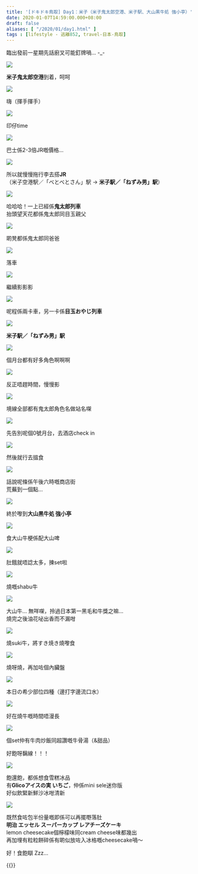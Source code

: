 ```yaml
---
title: '[ドキドキ鳥取] Day1：米子（米子鬼太郎空港、米子駅、大山黒牛処 強小亭）'
date: 2020-01-07T14:59:00.000+08:00
draft: false
aliases: [ "/2020/01/day1.html" ]
tags : [lifestyle - 逃離852, travel-日本-鳥取]
---
```


臨出發前一星期先話廚叉可能釘牌喎... -\_-  

![](https://y3olig.ch.files.1drv.com/y4mQyhUgxFJy8iZIbCADbVq6KP4Tce6xApuSBgTF4eloZeinJRwapRcUxhyMdBCuOQaFUcDs3MWspzTQFtRTIpwfBTDyxKJvyIG6sD3pBq4NYGf41tEmz7F2H8qZgAmlKTA3CQHbnXuSddHLnkjUy8xs0SUgDAMbU5D-wJ7XXCw1TmGyBhCLoTWqmRWObD1jXiFFQRbm9kSKIwnfGid4d6vCw?width=660&height=371&cropmode=none)

**米子鬼太郎空港**到着，呵呵  

![](https://y3ooig.ch.files.1drv.com/y4mRlgHd7xK4Z1NSqlHf5yukKgbnZODFmBXfpUuFlxJrnqg-OFeZ6wpuVRFQdvZkqancCEVX1O-RxhueoQcAxz0aqBc1mDcXtHp-n0cftaWNzvS1TLEzBSnzQpq1l06RxQdydWyN0Iwgzi4Yl_AewXRegc9sF1ym1fR2GAGVo708J1sj0WYDPbk85o5XgTP6AErgzWw7gxp6RDwulXP4xrrUQ?width=660&height=371&cropmode=none)

嗨（揮手揮手）  

![](https://zhoiig.ch.files.1drv.com/y4mQb59cD2DI_FtPAD5UbhlN-wZDQIsORyfRGlp_9m25JSxKnPivb6kNSI2s0_H9Xj8__oRz80ZwzgjsZo6u4ecOhkrnID752myjYOCyALhScCNE86ozqDNVnlfpfy9r7_NJmFLZsZ3dzSkBC8mKihIfXivPkIgFs2a1jSEAh08sJYekEQc2MV5IcOK8Gym0jhNTMVCfDLgHdCQD-G9PYFsXw?width=660&height=371&cropmode=none)

印仔time  

![](https://xxogig.ch.files.1drv.com/y4mQxoW_oxC_xn2fF6Omczt5xguR96jttbSQbp4WbzCETgZ2qCcR5o1mT3x8fTJ_5Gs7jBqvquM5832p-L31QM3cC5Rqst8nd22dqiO2tUEYek8lPoo8fM6e4rrIYlf_p5hc03HLnpBn8aHmCBTLCM84i7ahr7cc8GihPo8vc0d-iBUdJj5YgrWmhYl9ySFMfbBnN1KmdSjD8PGSityjR8cQQ?width=660&height=371&cropmode=none)

巴士係2-3倍JR嘅價格...  

![](https://z3mlqw.ch.files.1drv.com/y4mI9JihTPP1Ir0GnxOAQ278JrRcFKnSiUT5oRWOs4ZqpROxSUpNd_Gfnsp_FpNqBSAJ3CKTBoXMqn69CU4Hd1xSD0zzv1pWa5bmj_EUKJrpV2wD7T9gaO2yqbqS1iAW6PAmysn9MGcPhe-hsIXJ9lHouBkJuhlN_L53wnse_cX5krNPZQZZ7UbrwxF2kWhQ63U94d7voLOv2D6lLujCalojg?width=660&height=371&cropmode=none)

所以就慢慢拖行李去搭**JR**  
（米子空港駅／「べとべとさん」駅 → **米子駅／「ねずみ男」駅**）  

![](https://z3mqqw.ch.files.1drv.com/y4mnnHanmQEEWkSWhAiReVJYvHaYdsp87SBZolXCED7hhXPAQlym76qMaxx1Hk2nbSdZs74T7yIn7tl1CynQgqSy7mSfZcP2AXDwnbAIevCgBoL1Ns1SWcXRK5rolAlsy7lfotvdEPgocdSlv2juxbtDAE3cBZbUbCm5B3xs5JMVRZfQKwo2KcDjxsKG8IjDfmHe00Y3_umfvUz8E9vxDw8yA?width=660&height=371&cropmode=none)

哈哈哈！一上已經係**鬼太郎列車**  
抬頭望天花都係鬼太郎同目玉親父  

![](https://yxmlqw.ch.files.1drv.com/y4m3DvX3jGt101PY5uQlReT3An8hhXrSMcv6MZIbxbiyT0NbEGo4jT4fRQquOwKACR5svaM-aNOm6zDFjkbdmvYxgzcqBK-aPJXY3HaToIjoZ3liruFc0iI5PyKy1n--6ouCF0YUIEsThe6YsqzUPSrrXXeZi3MOVrpmmf6d8g4wkNdYA4rGe4LHTGarh9NhZFVEEZDARake9sAnsk9xs54FQ?width=660&height=371&cropmode=none)

啲凳都係鬼太郎同爸爸  

![](https://ynmiqw.ch.files.1drv.com/y4mscGIE_jk5hUVUBKsJerN3pJk2AcprgrBBXCexV7kzVoVokZfufA94ZDviZpcrZOWugTPmd1CXpFKhZ95iVQ-G8ZYDPBl2Di6ENSpCbLY3zp0B9TTABISYWLGyo53Dd0x6GcS0muN__qaP-ncgUKf0ZeInLkv49VGliWDO2aE34Q9pm_9qoDgvgojULN0YbH185xqNXEBkNC8l2Xd3lKDnQ?width=660&height=371&cropmode=none)

落車  

![](https://y3mqqw.ch.files.1drv.com/y4mWbPxXF9Aw1LwE3eeReh6ogSsASHgQNayYEzeVVUjx0OJuVvytcGyEaDwC91Bm6KL0d43uwX-iLkrrlqnQgxRyrbHi_gZnPe2zpU4B-O617vZHCDWgmG1J8GCwejfeeeBq0Pjglapb2ZPzMmlLkd04R1JfV_4AGpbOa7ealNBsjpL2pUdvQBQGDAGVVBhcM_LrgCkPO159Z2JmMueSWGttA?width=660&height=371&cropmode=none)

繼續影影影  

![](https://y3miqw.ch.files.1drv.com/y4mmigKR1EgAOjtCh5b1hn2yIio5gYbcS07P-bN3ej5tcjET2Btl3fqccNu-5yA-kF4IkN2FX81d8UzTS64qwbw7pakMwMFRfBTqa_FzfsV6kDTuDBfT5s0Q5_YdDc2JvLqlENcQmG51wrObiSR0t5ouq1uDzkEeK8UxB3xphtn2F1c3xnQGWU1ajfxykn4yqkcfj3D5w4KP6K8IF4ECAmjxQ?width=660&height=371&cropmode=none)

呢程係兩卡車，另一卡係**目玉おやじ列車**  

![](https://ynmmqw.ch.files.1drv.com/y4m-kKmSlKxcQTxCNAbb1dwIerZyzGThQ0lZ6Ki1w3RIV56y7JfD2W4xHnejEIDfZ3TXHHC-nPoCktCnQ0gcCIcYfwAf4AqwJok1xv7jQjQ_uwlAoajJT4GKiuyPA37ozfwZ2dKEPZoo1sw2Ct_hMWdiGUouyjUGA_QbJoABPUNFTz-Pk743aanBJ5HvfMpMiE6oFx4dsGkCt1ptRQNRLqsfw?width=660&height=371&cropmode=none)

**米子駅／「ねずみ男」駅**  

![](https://y3mkqw.ch.files.1drv.com/y4mqqZ8Wwvv0nRikYHwd-Se8SZXNBuimXXZni8k3t0Pwld8Rn0I5vxN3IrlUWqmgWXZPLt8hQeGx7ypXZs5c8CkJF_cMLdMIYPLz8uPVG8ysvA1asIRzu8sJLdgYgoJvbhvVovyLlRW20JF5admf0N222-zlVb0pyBEUZkmDqcqvXMdy-GdyBIzMSO6A07zgiOzOgZT5qlZCvfjIu17mNVgww?width=660&height=371&cropmode=none)

個月台都有好多角色啊啊啊  

![](https://y3mlqw.ch.files.1drv.com/y4m8xBYSOPA9vOrA4poYQTIFPAgjKABWr1WRC4Ji6g-fIqXjK8kFAmAU9w_pGrlgIhOVUPmCZ6ENwC0Cavv0lyRe5ne6Z0YwDCCZf9OxPuzI7n-6mBxJq_VEvbkNpsLDRo-nyXjl5OM1xmCeOpy1J4rvEiUSUL5GCfhwBFp-rnbzzQ7pfyWw5bifZQjBHIZoA1JI_UCNtaBeJZnNobE5xR6ZQ?width=371&height=660&cropmode=none)

反正唔趕時間，慢慢影  

![](https://ynmoqw.ch.files.1drv.com/y4mVsoMatr3X5pXQY6Hl6gHQww7jpT7rALI4J_s5jlkJiTcDsVXCRfHYiBckggFYm84NPjtb5VPEX1yx4Or2c7qZwGUqodxBtYmWJ6p3hKZSAdku0U2tmFvrLwwEsJ_NH3vSwb90GswD-jZVCTHPcmKDGC9hyRCz-v05lxDq3D3U6J1X8Q0VA0N4or_0Fvi0J2emUrN7Q5g7Gr-HPiNVSXqbg?width=660&height=371&cropmode=none)

境線全部都有鬼太郎角色名做站名㗎  

![](https://yxmqqw.ch.files.1drv.com/y4mzdZhM4nqp9NpAPQheO8tWAYFFBHK6c9aHjTu7eDd63OWp77XedKqqZGdP8BcKRbYt0M0x93kT3Rdth0_WwRjiNYzvDq-CXDwZYHrLzYv0_tAijNeH8PZly7cPnmf3qEeB2GjTjqFgCfrAPtD2_oxCxgSZ-GYeRywapzELM06Ly1Edphfey2NdzybKtNrOIZXNc19pMJ3r4PC6M4BLLTz8A?width=371&height=660&cropmode=none)

先告別呢個0號月台，去酒店check in  

![](https://zhmpqw.ch.files.1drv.com/y4moDK-5lGK8Cf_iyrz2gE24xoRYJv6_25CW_GtDTyiGm5NfCqHtaxVLyjkF7T7FOqKAyISeuCHozT-lUlS0zulztt78M727S9y5DGDxQcAkORKzqJj5pSGjtfdQjBul_3XBf3nmfhbhDsFh4lrxplplvFweFouXwZYm6v6acwKCjJYofrREW44QTjBkjNor9YuL2W4EUeFnUPYL6Ulkd322w?width=660&height=371&cropmode=none)

然後就行去搵食  

![](https://xxmiqw.ch.files.1drv.com/y4mJVudWM1oZiu3y9AnJMBuNrrtnCuGUFYcg_v2aU1oTEKOzXPgLmGmtMiWsbNtZUhHLT0Tavcbhkhr6h2fldcOqrU_8FtwSdiIrb1qORBHZYpFGxc-ZI2I1d7QULZC-IjX9MZgy3hRdKHzWUSJIIFaNxMTv4Pb89ioKr1u6ycTb4dfKNLqF6Xbpa6zcRRBy-LyQICq7XNrxrWaFCgtPGjl0A?width=660&height=371&cropmode=none)

話說呢條係午後六時嘅商店街  
荒蕪到一個點...  

![](https://xxmkqw.ch.files.1drv.com/y4m6iSZkIYE7aZJPHmraw5O3XBpynLeeyUWQBkx7lcG3DqhYuAzR0IAus1DZp3532gjnbOKWpPnNRlonIZt9YrUtPqRP6TIGh4TeTt5CkPxAMPh0Jn8On0XAq4IT4I8sDFCGTAb8TJoU7_GGmFWui56cUpWgjBSlR8PUtqDF936eaQmqDszY7IrHeGOT2HuCYTZAJOg5nnD1xoB2sJowRjbiA?width=660&height=371&cropmode=none)

終於嚟到**大山黒牛処 強小亭**  

![](https://xxmmqw.ch.files.1drv.com/y4mZUtOqs6sCZNirWHR6F3YQPkeiUOWi696XunD1RnpNjQ4CVKoHTlPYDSP2Iji4PX0QnHHchPwgwwz7R3fSLIc8sBJD4FqYVZLhHHphfjBXtodIA87R5FrL-tLVeDwmndPApZscHOoKar3ms3T6HBUL_dIIZJwZt4ZFsgxV8WQkrJPqJ2LyznIvT0TvNAZRKjP47XPLKuera1AyuazTgXYMQ?width=660&height=371&cropmode=none)

食大山牛梗係配大山啤

![](https://xxmoqw.ch.files.1drv.com/y4ml8cc4GYgkXQTaSIcH-hqm75BuJuWOVxbRNArVPQwG0qCVb3wWyu0aGt3VJEToijqQhxrdVEbc_sqMlKkBJTZQp9XtXVwx-aovCf-BbM6Ux1kSEI_xvA3AQWlVQOSzmGSrW2gpt4XfJmfQDWMGyUMISVwSd2wZxsegvy3NUQtt0n2xq0IF1QJHzlv-M159JRPbTWASDJML_nMt4GJGkfURw?width=660&height=371&cropmode=none)

肚餓就唔諗太多，揀set啦

![](https://xnmiqw.ch.files.1drv.com/y4mun724DS1X97mPk-LFO_ktuCsuHX9KxNPxwqZoHxocNguYT5TTk35lYp6xBo9gFvmYn5NAnsEHNGmGDPPsja0lYZEahTwIyyK0dpnkpWruaLgzQ4lmsWqBiov9TZCsBwBDb1w9ibqkexVC8usY0p_93hW7D9_kAlckQhJFG7eCIaf5vFZLui0w_xHlIvW44fwzrzpUq0WHfbypuSm2IW1AQ?width=660&height=371&cropmode=none)

燒嘅shabu牛

![](https://xxmqqw.ch.files.1drv.com/y4mHi7oC3nUTU3IQX8xzs_DQ5GY8TIPhaWoTOBUGsVN2AJg0DtrIvAPZk0afGarVHvLeXNDOrtniStxQySL42jUF-LKNvBxvfArBimvN3ih2w2eviSPhTdsDIW9LbjH-LO6iU0zaxzn8K0otFajp3jKRsbGbqKq1aWKUnp0b18duPUy9-7Wj5d6rQptRxy1tirXwRvJBmJqqIYizAGaiHyrWA?width=660&height=371&cropmode=none)

大山牛... 無咩㗎，拎過日本第一黑毛和牛獎之嘛...  
燒完之後油花咇出香而不漏咁

![](https://xnmhqw.ch.files.1drv.com/y4muMk69dtn5uE7ctRppt6uK_CYrdsPBJ8BgLGnVwMlxmobH_GeS2T5lEv_FqychDH5TUqLIe88Zq4LwfHQ-TptofYv-_ACKqdkmwgrm83DGeatrVXdGcvBHhbuf6AmYefwdDJ-nfl8WB4DMlJmyN-z3IewT0wCeoCGT5xC-gGIHb0fxvuuYN3tRIROWeVumCVfAPW2OL4gUxP5gB_5REaO_w?width=660&height=371&cropmode=none)

燒suki牛，將すき焼き燒嚟食

![](https://xnmnqw.ch.files.1drv.com/y4mmAwn_rJj36oRk7RoDE_0wSz6tInSp0qjU256X-lT5uGo1YhBM4CFvT66VSMBi2DU1ZdagxVYOO1OyBZk2hzST7nvubCoZDWEHRohENnVV5OGnk9U0QSnuDIAoOMIhWIEQVJach3wIDoOC2-keEi6GRBVET9nTTT2LetwXsB-3EtzPHraLX-e09FuoKCKLEgc72ykWZMGqUvy_6qP02Y6nA?width=660&height=371&cropmode=none)

燒呀燒，再加咗個內臟盤

![](https://zxn7qa.ch.files.1drv.com/y4mwQPhjQkHgxvEgKKEuOa9SwLo6jxMK_T-QemTxu5e8YZZmpMFP0QCMr8ncWWEYFkGRRvHiZLD4FF8dea1q7SVWGkeshNYh7n2d-oNkxEv2XgOb6vB675tiaQagy8tkcA0jyem2PyAwkI5d-XOlCWBzsnVGl144dx3S6nK1Mq3myXXBBQ611k0Wl9xIspky0J2-ZYPFOn4jSnAvXHO0hPh2Q?width=660&height=371&cropmode=none)

本日の希少部位四種（邊打字邊流口水）

![](https://zxn8qa.ch.files.1drv.com/y4mPhWx7L_PFguRXzcWd71iuw1uygijbOhlIT8SVC-Ynd1mj-xVfs3YOEreJ1cVIENht50U9r4r168f-HX_h4hjin4h2Q3Ebh2Ui49lL39AexehbF4m9E5ys9x1CL8JjYH25pI6IpCFdErJTbROLDxMAQkaSmGWw6IeUx8D872xV7duawbFqbuWHP-NldZtJJQt8JD_how6tI4Hriz7RYJPGA?width=660&height=371&cropmode=none)

好在燒牛嘅時間唔漫長

![](https://znn6qa.ch.files.1drv.com/y4mDh7ngQQvy74MARJ4Q-jTlOf6lKnWxQIMclEj7PVX3apYqw8h6FqpkEsrtGh53CWSPa5mK-DOS9R7wUEdQBh3GN1uq5iPnYbn9brw-Wyc3JIiOEXxZAb7hN6YAR6VxZWnwplVMfrgfotaxk2xWBtWBwI4qnbeIFnoubnZlQFoxUtFm_wLmtaNv2J9TYjjj4ri6TOGy3g_xnIO9qTIVQyayw?width=660&height=371&cropmode=none)

個set仲有牛肉炒飯同超讚嘅牛骨湯（&甜品）

好飽呀黐線！！！

![](https://0hn6qa.ch.files.1drv.com/y4meEhV0K8fpfgvvWNfBWYzSV1sH5xTG7ynjhQ9wnojO99-cAlzq-SIgRdOqq_wFfOFh2-0U6EIf1bjDUfyA12C54uciYQba5FP1-JSPUW0wOw512whAXtmBjs5qCED8MCie6zZC3lL3USLCla1C3_0ZJJvduDWSzCjDTgHRaPBCs7XbrkkfTPo7Shx_LvT0ySIJGVjwuQDDYuQ8K1a_-wu-g?width=660&height=371&cropmode=none)

飽還飽，都係想食雪糕冰品  
有**Glicoアイスの実 いちご**，仲係mini sele迷你版  
好似飲緊新鮮沙冰咁清新  

![](https://0hn9qa.ch.files.1drv.com/y4mtsKdFktUzY5Y1nAxZh_eSdKf2RFIzIgihfK7iVTI-AfV1_GGp-CBWMttWdF1hCRPf3d72IcBJBJBKn2Zoq54a32LMCo53XYPbE6Uf6uoglYNqWdw6P6ND6btUhjNJZG-ZehP_eu7Z8gwQB5bUx4aEPA1znEyKPw-q-DOHfkXh6UmWf5pXeMq-yKIbk4pag2SHd3oSJaPXPTFo7SjnFgBHQ?width=660&height=371&cropmode=none)

既然食咗包半份量嘅即係可以再擺嘢落肚  
**明治 エッセル スーパーカップ レアチーズケーキ**  
lemon cheesecake個檸檬味同cream cheese味都幾出  
再加埋有粒粒餅碎係有啲似放咗入冰格嘅cheesecake喎～  
  
  
好！食飽瞓 Zzz...  
  
{{<tottori>}}  
